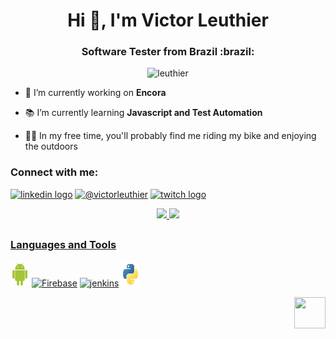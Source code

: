 <h1 align="center">Hi 👋, I'm Victor Leuthier</h1>
<h3 align="center">Software Tester from Brazil :brazil:</h3>

<p align="center">
  <img src="https://komarev.com/ghpvc/?username=leuthier&label=Profile%20views&color=0e75b6&style=flat" alt="leuthier" />
</p>

- 🔭 I’m currently working on **Encora**

- 📚 I’m currently learning **Javascript and Test Automation**

-  🚴‍♀️ In my free time, you'll probably find me riding my bike and enjoying the outdoors

<h3 align="left">Connect with me:</h3>
<p align="left">
  <div>
    <a href="https://www.linkedin.com/in/victorleuthier/" target="_blank"><img src="https://img.shields.io/badge/-LinkedIn-%230077B5?style=for-the-badge&logo=linkedin&logoColor=white"  height="30" alt="linkedin logo"  ></a>
    <a href="https://medium.com/@victorleuthier" target="_blank"><img src="https://raw.githubusercontent.com/rahuldkjain/github-profile-readme-generator/master/src/images/icons/Social/medium.svg" alt="@victorleuthier" height="30" width="40" /></a>
    <a href="https://www.twitch.tv/vrkaiz" target="_blank"> <img src="https://img.shields.io/static/v1?message=Twitch&logo=twitch&label=&color=9146FF&logoColor=white&labelColor=&style=for-the-badge" height="30" alt="twitch logo"  />
  </a>
  </div>
</p>

<div align="center">
  <a href="https://github.com/leuthier">
  <img height="160em" src="https://github-readme-stats.vercel.app/api?username=leuthier&show_icons=true&theme=dark&include_all_commits=true&count_private=true"/>
  <img height="160em" src="https://github-readme-stats.vercel.app/api/top-langs/?username=leuthier&layout=compact&langs_count=7&theme=dark"/>
</div>
  
 ##
<h3 align="left">Languages and Tools</h3>
<p align="left"> 
  <a href="https://developer.android.com" target="_blank" rel="noreferrer"><img src="https://raw.githubusercontent.com/devicons/devicon/refs/heads/master/icons/android/android-original.svg" alt="Android" width="30" height="40"/></a>
  <a href="https://firebase.google.com/" target="_blank" rel="noreferrer"><img src="https://www.vectorlogo.zone/logos/firebase/firebase-icon.svg" alt="Firebase" width="40" height="40"/></a>
  <a href="https://www.jenkins.io" target="_blank" rel="noreferrer"><img src="https://www.vectorlogo.zone/logos/jenkins/jenkins-icon.svg" alt="jenkins" width="30" height="40"/></a>
  <a href="https://www.python.org" target="_blank" rel="noreferrer"> <img src="https://raw.githubusercontent.com/devicons/devicon/master/icons/python/python-original.svg" alt="Python" width="30" height="40"/></a>
</p>
<p align="right"> 
  <img src="https://media.tenor.com/wXlY4vbgwMoAAAAi/bugs-on-screen.gif" width="50" height="50"/>
</p>


